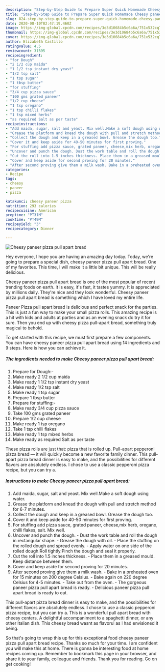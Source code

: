 ```yaml
---
description: "Step-by-Step Guide to Prepare Super Quick Homemade Cheesy paneer pizza pull apart bread"
title: "Step-by-Step Guide to Prepare Super Quick Homemade Cheesy paneer pizza pull apart bread"
slug: 824-step-by-step-guide-to-prepare-super-quick-homemade-cheesy-paneer-pizza-pull-apart-bread
date: 2020-08-10T02:47:19.460Z
image: https://img-global.cpcdn.com/recipes/3e3d10684b5c6a6a/751x532cq70/cheesy-paneer-pizza-pull-apart-bread-recipe-main-photo.jpg
thumbnail: https://img-global.cpcdn.com/recipes/3e3d10684b5c6a6a/751x532cq70/cheesy-paneer-pizza-pull-apart-bread-recipe-main-photo.jpg
cover: https://img-global.cpcdn.com/recipes/3e3d10684b5c6a6a/751x532cq70/cheesy-paneer-pizza-pull-apart-bread-recipe-main-photo.jpg
author: Elizabeth Castillo
ratingvalue: 4.5
reviewcount: 31595
recipeingredient:
- "for Dough"
- "2 1/2 cup maida"
- "1 1/2 tsp instant dry yeast"
- "1/2 tsp salt"
- "1 tsp sugar"
- "1 tbsp butter"
- "for stuffing"
- "3/4 cup pizza sauce"
- "100 gms grated paneer"
- "1/2 cup cheese"
- "1 tsp oregano"
- "1 tsp chilli flakes"
- "1 tsp mixed herbs"
- "as required Salt as per taste"
recipeinstructions:
- "Add maida, sugar, salt and yeast. Mix well.Make a soft dough using water."
- "Grease the platform and knead the dough with pull and stretch method for 6-7 minutes."
- "Collect the dough and keep in a greased bowl. Grease the dough too."
- "Cover it and keep aside for 40-50 minutes for first proving."
- "For stuffing add pizza sauce, grated paneer, cheese,mix herb, oregano, chilli flakes, salt. Mix well."
- "Uncover and punch the dough. Dust the work table and roll the dough in rectangular shape. Grease the dough with oil. Place the stuffing on the rolled dough and spread evenly. Apply water on one side of the rolled dough.Roll tightly.Pinch the dough and seal it properly."
- "Cut the roll into 1.5 inches thickness. Place them in a greased mould. Keep distance between them."
- "Cover and keep aside for second proving for 20 minutes."
- "After second proving give them a milk wash. Bake in a preheated oven for 15 minutes on 200 degree Celsius. Bake again on 220 degree Celsius for 4-5 minutes. Take out from the oven. The gorgeous paneer pizza pull apart bread is ready. Delicious paneer pizza pull apart bread is ready to eat."
categories:
- Recipe
tags:
- cheesy
- paneer
- pizza

katakunci: cheesy paneer pizza 
nutrition: 293 calories
recipecuisine: American
preptime: "PT31M"
cooktime: "PT49M"
recipeyield: "3"
recipecategory: Dinner

---
```



![Cheesy paneer pizza pull apart bread](https://img-global.cpcdn.com/recipes/3e3d10684b5c6a6a/751x532cq70/cheesy-paneer-pizza-pull-apart-bread-recipe-main-photo.jpg)

Hey everyone, I hope you are having an amazing day today. Today, we're going to prepare a special dish, cheesy paneer pizza pull apart bread. One of my favorites. This time, I will make it a little bit unique. This will be really delicious.

Cheesy paneer pizza pull apart bread is one of the most popular of recent trending foods on earth. It is easy, it's fast, it tastes yummy. It is appreciated by millions daily. They're nice and they look wonderful. Cheesy paneer pizza pull apart bread is something which I have loved my entire life.

Paneer Pizza pull apart bread is delicious and perfect snack for the parties. This is just a fun way to make your small pizza rolls. This amazing recipe is a hit with kids and adults at parties and as an evening snack do try it for sure. Then you end up with cheesy pizza pull-apart bread, something truly magical to behold.


To get started with this recipe, we must first prepare a few components. You can have cheesy paneer pizza pull apart bread using 14 ingredients and 9 steps. Here is how you can achieve it.

<!--inarticleads1-->

##### The ingredients needed to make Cheesy paneer pizza pull apart bread:

1. Prepare for Dough:-
1. Make ready 2 1/2 cup maida
1. Make ready 1 1/2 tsp instant dry yeast
1. Make ready 1/2 tsp salt
1. Make ready 1 tsp sugar
1. Prepare 1 tbsp butter
1. Prepare for stuffing:-
1. Make ready 3/4 cup pizza sauce
1. Take 100 gms grated paneer
1. Prepare 1/2 cup cheese
1. Make ready 1 tsp oregano
1. Take 1 tsp chilli flakes
1. Make ready 1 tsp mixed herbs
1. Make ready as required Salt as per taste


These pizza rolls are just that: pizza that is rolled up. Pull-apart pepperoni pizza bread — it will quickly become a new favorite family dinner. This pull-apart pizza bread dinner is easy to make, and the possibilities for different flavors are absolutely endless. I chose to use a classic pepperoni pizza recipe, but you can try a. 

<!--inarticleads2-->

##### Instructions to make Cheesy paneer pizza pull apart bread:

1. Add maida, sugar, salt and yeast. Mix well.Make a soft dough using water.
1. Grease the platform and knead the dough with pull and stretch method for 6-7 minutes.
1. Collect the dough and keep in a greased bowl. Grease the dough too.
1. Cover it and keep aside for 40-50 minutes for first proving.
1. For stuffing add pizza sauce, grated paneer, cheese,mix herb, oregano, chilli flakes, salt. Mix well.
1. Uncover and punch the dough. - Dust the work table and roll the dough in rectangular shape. - Grease the dough with oil. - Place the stuffing on the rolled dough and spread evenly. - Apply water on one side of the rolled dough.Roll tightly.Pinch the dough and seal it properly.
1. Cut the roll into 1.5 inches thickness. - Place them in a greased mould. Keep distance between them.
1. Cover and keep aside for second proving for 20 minutes.
1. After second proving give them a milk wash. - Bake in a preheated oven for 15 minutes on 200 degree Celsius. - Bake again on 220 degree Celsius for 4-5 minutes. - Take out from the oven. - The gorgeous paneer pizza pull apart bread is ready. - Delicious paneer pizza pull apart bread is ready to eat.


This pull-apart pizza bread dinner is easy to make, and the possibilities for different flavors are absolutely endless. I chose to use a classic pepperoni pizza recipe, but you can try a. This is a wonderful pull apart bread with cheesy centers. A delightful accompaniment to a spaghetti dinner, or any other Italian dish. This cheesy bread wasnt as flavorul as I had envisioned it being. 

So that's going to wrap this up for this exceptional food cheesy paneer pizza pull apart bread recipe. Thanks so much for your time. I am confident you will make this at home. There is gonna be interesting food at home recipes coming up. Remember to bookmark this page in your browser, and share it to your family, colleague and friends. Thank you for reading. Go on get cooking!
